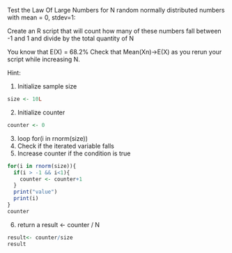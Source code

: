 Test the Law Of Large Numbers for N random normally distributed numbers with mean = 0, stdev=1:
  
Create an R script that will count how many of these numbers fall between -1 and 1 and divide by the total quantity of N

You know that E(X) = 68.2%
Check that Mean(Xn)->E(X) as you rerun your script while increasing N.

Hint:
1. Initialize sample size
```R
size <- 10L
```
2. Initialize counter
```R
counter <- 0
```
3. loop for(i in rnorm(size))
4. Check if the iterated variable falls
5. Increase counter if the condition is true
```R
for(i in rnorm(size)){
  if(i > -1 && i<1){
    counter <- counter+1
  }
  print("value")
  print(i)
}
counter
```
6. return a result <- counter / N
```R
result<- counter/size
result
```